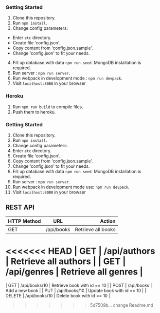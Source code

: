 ### Getting Started
1. Clone this repository.
2. Run `npm install`.
3. Change config parameters:
  * Enter `etc` directory.
  * Create file 'config.json'.
  * Copy content from 'config.json.sample'.
  * Change 'config.json' to fit your needs.
4. Fill up database with data `npm run seed`. MongoDB installation is required.
5. Run server : `npm run server`.
4. Run webpack in development mode : `npm run devpack`.
5. Visit `localhost:8080` in your browser

### Heroku
1. Run `npm run build` to compile files.
2. Push them to heroku.

### Getting Started
1. Clone this repository.
2. Run `npm install`.
3. Change config parameters:
  1. Enter `etc` directory.
  2. Create file 'config.json'.
  3. Copy content from 'config.json.sample'.
  4. Change 'config.json' to fit your needs.
4. Fill up database with data `npm run seed`. MongoDB installation is required.
5. Run server : `npm run server`.
4. Run webpack in development mode use: `npm run devpack`.
5. Visit `localhost:8080` in your browser

## REST API

| HTTP Method | URL           | Action                       |
| ------------|:-------------:| ----------------------------:|
| GET         | /api/books    | Retrieve all books           |
<<<<<<< HEAD
| GET         | /api/authors  | Retrieve all authors         |
| GET         | /api/genres   | Retrieve all genres          |
=======
| GET         | /api/books/10 | Retrieve book with id == 10  |
| POST        | /api/books    | Add a new book               |
| PUT         | /api/books/10 | Update book with id == 10    |
| DELETE      | /api/books/10 | Delete book with id == 10    |

>>>>>>> 5d7509b... change Readme.md
